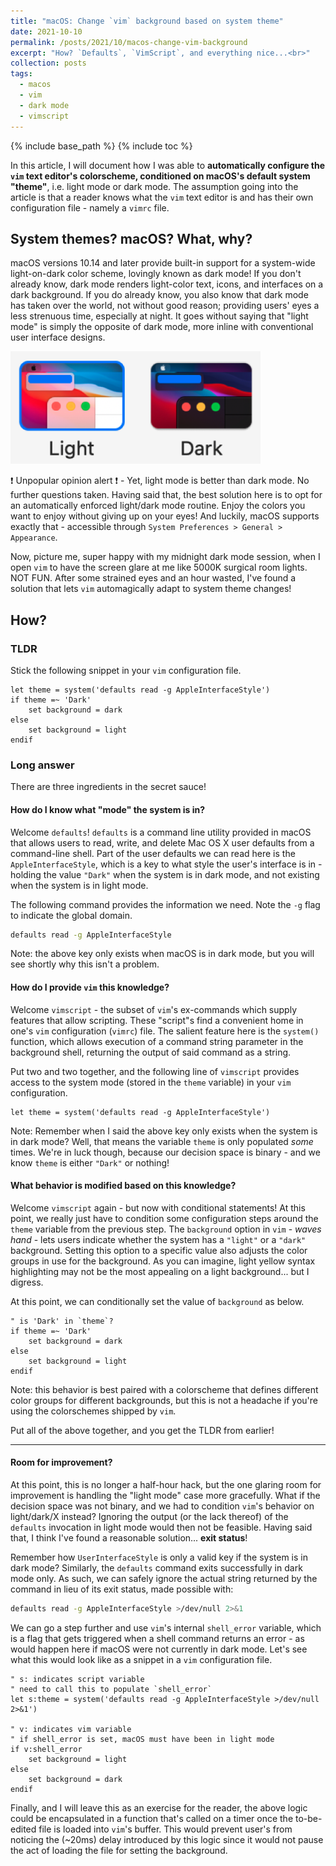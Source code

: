 ```yaml
---
title: "macOS: Change `vim` background based on system theme"
date: 2021-10-10
permalink: /posts/2021/10/macos-change-vim-background
excerpt: "How? `Defaults`, `VimScript`, and everything nice...<br>"
collection: posts
tags:
  - macos
  - vim
  - dark mode
  - vimscript
---
```


{% include base_path %}
{% include toc %}

In this article, I will document how I was able to **automatically configure the `vim` text editor's colorscheme, conditioned on macOS's default system "theme"**, i.e. light mode or dark mode.
The assumption going into the article is that a reader knows what the `vim` text editor is and has their own configuration file - namely a `vimrc` file.

## System themes? macOS? What, why?

macOS versions 10.14 and later provide built-in support for a system-wide light-on-dark color scheme, lovingly known as dark mode!
If you don't already know, dark mode renders light-color text, icons, and interfaces on a dark background.
If you do already know, you also know that dark mode has taken over the world, not without good reason; providing users' eyes a less strenuous time, especially at night.
It goes without saying that "light mode" is simply the opposite of dark mode, more inline with conventional user interface designs.

<img src="/images/posts/macos-vim-theme/lightvsdark.png"
     alt="Light mode vs dark mode"
     style="width:400px;height:180px;"/>

:exclamation: Unpopular opinion alert :exclamation: - Yet, light mode is better than dark mode.
No further questions taken.
Having said that, the best solution here is to opt for an automatically enforced light/dark mode routine.
Enjoy the colors you want to enjoy without giving up on your eyes!
And luckily, macOS supports exactly that - accessible through `System Preferences > General > Appearance`.


Now, picture me, super happy with my midnight dark mode session, when I open `vim` to have the screen glare at me like 5000K surgical room lights.
NOT FUN.
After some strained eyes and an hour wasted, I've found a solution that lets `vim` automagically adapt to system theme changes!

## How?

### TLDR

Stick the following snippet in your `vim` configuration file.

~~~ vim
let theme = system('defaults read -g AppleInterfaceStyle')
if theme =~ 'Dark'
    set background = dark
else
    set background = light
endif
~~~

### Long answer

There are three ingredients in the secret sauce!

#### How do I know what "mode" the system is in?
Welcome `defaults`! `defaults` is a command line utility provided in macOS that allows users to read, write, and delete Mac OS X user defaults from a command-line shell.
Part of the user defaults we can read here is the `AppleInterfaceStyle`, which is a key to what style the user's interface is in - holding the value `"Dark"` when the system is in dark mode, and not existing when the system is in light mode.

The following command provides the information we need.
Note the `-g` flag to indicate the global domain.
~~~ bash
defaults read -g AppleInterfaceStyle
~~~

Note: the above key only exists when macOS is in dark mode, but you will see shortly why this isn't a problem.

#### How do I provide `vim` this knowledge?
Welcome `vimscript` - the subset of `vim`'s ex-commands which supply features that allow scripting.
These "script"s find a convenient home in one's `vim` configuration (`vimrc`) file.
The salient feature here is the `system()` function, which allows execution of a command string parameter in the background shell, returning the output of said command as a string.

Put two and two together, and the following line of `vimscript` provides access to the system mode (stored in the `theme` variable) in your `vim` configuration.
~~~ vim
let theme = system('defaults read -g AppleInterfaceStyle')
~~~

Note: Remember when I said the above key only exists when the system is in dark mode?
Well, that means the variable `theme` is only populated _some_ times.
We're in luck though, because our decision space is binary - and we know `theme` is either `"Dark"` or nothing!

#### What behavior is modified based on this knowledge?
Welcome `vimscript` again - but now with conditional statements!
At this point, we really just have to condition some configuration steps around the `theme` variable from the previous step.
The `background` option in `vim` - *waves hand* - lets users indicate whether the system has a `"light"` or a `"dark"` background.
Setting this option to a specific value also adjusts the color groups in use for the background.
As you can imagine, light yellow syntax highlighting may not be the most appealing on a light background... but I digress.

At this point, we can conditionally set the value of `background` as below.
~~~ vim
" is 'Dark' in `theme`?
if theme =~ 'Dark'
    set background = dark
else
    set background = light
endif
~~~

Note: this behavior is best paired with a colorscheme that defines different color groups for different backgrounds, but this is not a headache if you're using the colorschemes shipped by `vim`.

Put all of the above together, and you get the TLDR from earlier!

---

#### Room for improvement?
At this point, this is no longer a half-hour hack, but the one glaring room for improvement is handling the "light mode" case more gracefully.
What if the decision space was not binary, and we had to condition `vim`'s behavior on light/dark/X instead?
Ignoring the output (or the lack thereof) of the `defaults` invocation in light mode would then not be feasible.
Having said that, I think I've found a reasonable solution... **exit status**!

Remember how `UserInterfaceStyle` is only a valid key if the system is in dark mode?
Similarly, the `defaults` command exits successfully in dark mode only.
As such, we can safely ignore the actual string returned by the command in lieu of its exit status, made possible with:

~~~ bash
defaults read -g AppleInterfaceStyle >/dev/null 2>&1
~~~

We can go a step further and use `vim`'s internal `shell_error` variable, which is a flag that gets triggered when a shell command returns an error - as would happen here if macOS were not currently in dark mode. Let's see what this would look like as a snippet in a `vim` configuration file.

~~~ vim
" s: indicates script variable
" need to call this to populate `shell_error`
let s:theme = system('defaults read -g AppleInterfaceStyle >/dev/null 2>&1')

" v: indicates vim variable
" if shell_error is set, macOS must have been in light mode
if v:shell_error
    set background = light
else
    set background = dark
endif
~~~

Finally, and I will leave this as an exercise for the reader, the above logic could be encapsulated in a function that's called on a timer once the to-be-edited file is loaded into `vim`'s buffer.
This would prevent user's from noticing the (~20ms) delay introduced by this logic since it would not pause the act of loading the file for setting the background.

